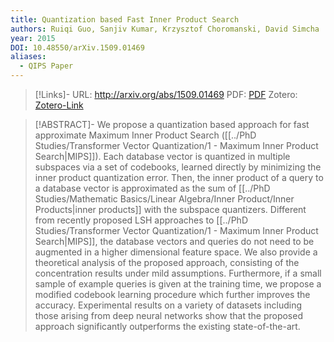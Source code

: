 ```yaml
---
title: Quantization based Fast Inner Product Search
authors: Ruiqi Guo, Sanjiv Kumar, Krzysztof Choromanski, David Simcha
year: 2015
DOI: 10.48550/arXiv.1509.01469
aliases:
  - QIPS Paper
---
```


>[!Links]-
>URL: http://arxiv.org/abs/1509.01469
>PDF: [PDF](guo2015.pdf)
>Zotero: [Zotero-Link](zotero://select/items/@guo2015)

>[!ABSTRACT]-
>We propose a quantization based approach for fast approximate Maximum Inner Product Search ([[../PhD Studies/Transformer Vector Quantization/1 - Maximum Inner Product Search|MIPS]]). Each database vector is quantized in multiple subspaces via a set of codebooks, learned directly by minimizing the inner product quantization error. Then, the inner product of a query to a database vector is approximated as the sum of [[../PhD Studies/Mathematic Basics/Linear Algebra/Inner Product/Inner Products|inner products]] with the subspace quantizers. Different from recently proposed LSH approaches to [[../PhD Studies/Transformer Vector Quantization/1 - Maximum Inner Product Search|MIPS]], the database vectors and queries do not need to be augmented in a higher dimensional feature space. We also provide a theoretical analysis of the proposed approach, consisting of the concentration results under mild assumptions. Furthermore, if a small sample of example queries is given at the training time, we propose a modified codebook learning procedure which further improves the accuracy. Experimental results on a variety of datasets including those arising from deep neural networks show that the proposed approach significantly outperforms the existing state-of-the-art.

